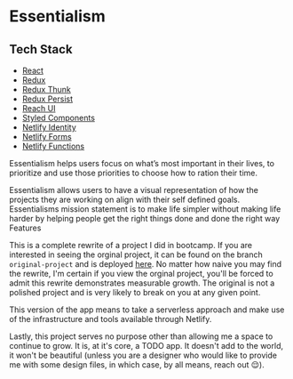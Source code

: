 # Essentialism

<!-- ## [Trello](https://trello.com/b/Xk5lWB7O/essentialism) -->

## Tech Stack

- [React](https://reactjs.org/)
- [Redux](https://redux.js.org/)
- [Redux Thunk](https://github.com/reduxjs/redux-thunk)
- [Redux Persist](https://www.npmjs.com/package/redux-persist)
- [Reach UI](https://reach.tech/)
- [Styled Components](https://styled-components.com/)
- [Netlify Identity](https://docs.netlify.com/visitor-access/identity/)
- [Netlify Forms](https://docs.netlify.com/forms/setup/)
- [Netlify Functions](https://docs.netlify.com/functions/overview/)

Essentialism helps users focus on what’s most important in their lives, to prioritize and use those priorities to choose how to ration their time.

Essentialism allows users to have a visual representation of how the projects they are working on align with their self defined goals.
Essentialisms mission statement is to make life simpler without making life harder by helping people get the right things done and done the right way
Features

This is a complete rewrite of a project I did in bootcamp. If you are interested in seeing the orginal project, it can be found on the branch `original-project` and is deployed [here](https://original-project--todos-by-natalie.netlify.app/). No matter how naive you may find the rewrite, I'm certain if you view the orginal project, you'll be forced to admit this rewrite demonstrates measurable growth. The original is not a polished project and is very likely to break on you at any given point.

This version of the app means to take a serverless approach and make use of the infrastructure and tools available through Netlify.

Lastly, this project serves no purpose other than allowing me a space to continue to grow. It is, at it's core, a TODO app. It doesn't add to the world, it won't be beautiful (unless you are a designer who would like to provide me with some design files, in which case, by all means, reach out 😌).
